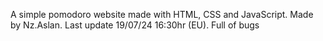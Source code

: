 A simple pomodoro website made with HTML, CSS and JavaScript. Made by Nz.Aslan. Last update 19/07/24 16:30hr (EU). Full of bugs
